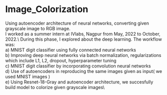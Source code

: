 # Image_Colorization
Using autoencoder architecture of neural networks, converting given grayscale image to RGB image.\
I worked as a summer intern at IVlabs, Nagpur from May, 2022 to October, 2022.\ 
During this phase, I explored about the deep learning. The workflow was:\
a) MNIST digit classifier using fully connected neural networks\
b) Improving deep neural networks via batch normalization, regularizations which include L1, L2, dropout, hyperparameter tuning\
c) MNIST digit classifier by incorporating convolution neural networks\
d) Use of autoencoders in reproducing the same images given as input( we used MNIST images )\
e) Using Resnet-18-Gray and autoencoder architecture, we succesfully build model to colorize given grayscale images\
